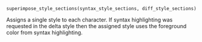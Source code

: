 `superimpose_style_sections(syntax_style_sections, diff_style_sections)`

Assigns a single style to each character. If syntax highlighting was requested in the delta style then the assigned style uses the foreground color from syntax highlighting.

